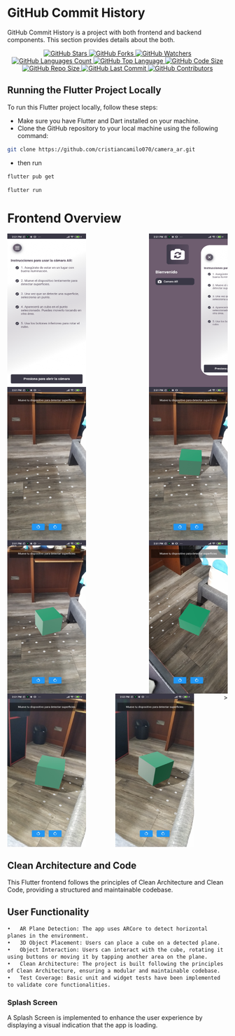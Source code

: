 # GitHub Commit History

GitHub Commit History is a project with both frontend and backend components. This section provides details about the both.

<p align="center">
  <a href="https://github.com/cristiancamilo070/camera_ar" target="_blank">
    <img src="https://img.shields.io/github/stars/tu-usuario/tu-repo.svg?style=social" alt="GitHub Stars" />
  </a>
  <a href="https://github.com/cristiancamilo070/camera_ar" target="_blank">
    <img src="https://img.shields.io/github/forks/tu-usuario/tu-repo.svg?style=social" alt="GitHub Forks" />
  </a>
  <a href="https://github.com/cristiancamilo070/camera_ar" target="_blank">
    <img src="https://img.shields.io/github/watchers/tu-usuario/tu-repo.svg?style=social" alt="GitHub Watchers" />
  </a>
  <a href="https://github.com/cristiancamilo070/camera_ar" target="_blank">
    <img src="https://img.shields.io/github/languages/count/tu-usuario/tu-repo.svg" alt="GitHub Languages Count" />
  </a>
  <a href="https://github.com/cristiancamilo070/camera_ar" target="_blank">
    <img src="https://img.shields.io/github/languages/top/tu-usuario/tu-repo.svg" alt="GitHub Top Language" />
  </a>
  <a href="https://github.com/cristiancamilo070/camera_ar" target="_blank">
    <img src="https://img.shields.io/github/languages/code-size/tu-usuario/tu-repo.svg" alt="GitHub Code Size" />
  </a>
  <a href="https://github.com/cristiancamilo070/camera_ar" target="_blank">
    <img src="https://img.shields.io/github/repo-size/tu-usuario/tu-repo.svg" alt="GitHub Repo Size" />
  </a>
  <a href="https://github.com/cristiancamilo070/camera_ar" target="_blank">
    <img src="https://img.shields.io/github/last-commit/tu-usuario/tu-repo.svg" alt="GitHub Last Commit" />
  </a>
  <a href="https://github.com/cristiancamilo070/camera_ar" target="_blank">
    <img src="https://img.shields.io/github/contributors/tu-usuario/tu-repo.svg" alt="GitHub Contributors" />
  </a>
</p>

## Running the Flutter Project Locally

To run this Flutter project locally, follow these steps:

- Make sure you have Flutter and Dart installed on your machine.
- Clone the GitHub repository to your local machine using the following command:

```bash
git clone https://github.com/cristiancamilo070/camera_ar.git
```

- then run

```bash
flutter pub get
```

```bash
flutter run
```

# Frontend Overview

<div style="display: flex; justify-content: space-between;">
  <img src="assets/screenshots/1.jpg" alt="Screenshot 1" width="180" height="350">
  <img src="assets/screenshots/2.jpg" alt="Screenshot 2" width="180" height="350">
</div>
<div style="display: flex; justify-content: space-between;">
  <img src="assets/screenshots/3.jpg" alt="Screenshot 1" width="180" height="350">
  <img src="assets/screenshots/4.jpg" alt="Screenshot 2" width="180" height="350">
</div>
<div style="display: flex; justify-content: space-between;">
  <img src="assets/screenshots/5.jpg" alt="Screenshot 1" width="180" height="350">
  <img src="assets/screenshots/6.jpg" alt="Screenshot 2" width="180" height="350">
</div>
<div style="display: flex; justify-content: space-between;">
  <img src="assets/screenshots/7.jpg" alt="Screenshot 2" width="180" height="350">
 <img src="assets/screenshots/8.jpg" alt="Screenshot 2" width="180" height="350">
  >
</div>

## Clean Architecture and Code

This Flutter frontend follows the principles of Clean Architecture and Clean Code, providing a structured and maintainable codebase.

## User Functionality

    •	AR Plane Detection: The app uses ARCore to detect horizontal planes in the environment.
    •	3D Object Placement: Users can place a cube on a detected plane.
    •	Object Interaction: Users can interact with the cube, rotating it using buttons or moving it by tapping another area on the plane.
    •	Clean Architecture: The project is built following the principles of Clean Architecture, ensuring a modular and maintainable codebase.
    •	Test Coverage: Basic unit and widget tests have been implemented to validate core functionalities.

### Splash Screen

A Splash Screen is implemented to enhance the user experience by displaying a visual indication that the app is loading.

